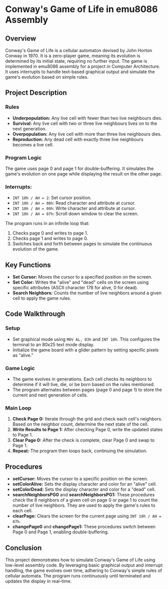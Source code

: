 # Conway's Game of Life in emu8086 Assembly

## Overview
Conway's Game of Life is a cellular automaton devised by John Horton Conway in 1970. It is a zero-player game, meaning its evolution is determined by its initial state, requiring no further input. The game is implemented in emu8086 assembly for a project in Computer Architecture. It uses interrupts to handle text-based graphical output and simulate the game's evolution based on simple rules.

## Project Description

### Rules
- **Underpopulation:** Any live cell with fewer than two live neighbours dies.
- **Survival:** Any live cell with two or three live neighbours lives on to the next generation.
- **Overpopulation:** Any live cell with more than three live neighbours dies.
- **Reproduction:** Any dead cell with exactly three live neighbours becomes a live cell.

### Program Logic
The game uses page 0 and page 1 for double-buffering. It simulates the game's evolution on one page while displaying the result on the other page.

### Interrupts:
- `INT 10h / AH = 2`: Set cursor position.
- `INT 10h / AH = 08h`: Read character and attribute at cursor.
- `INT 10h / AH = 09h`: Write character and attribute at cursor.
- `INT 10h / AH = 07h`: Scroll down window to clear the screen.

The program runs in an infinite loop that:
1. Checks page 0 and writes to page 1.
2. Checks page 1 and writes to page 0.
3. Switches back and forth between pages to simulate the continuous evolution of the game.

## Key Functions
- **Set Cursor:** Moves the cursor to a specified position on the screen.
- **Set Color:** Writes the "alive" and "dead" cells on the screen using specific attributes (ASCII character 178 for alive, 0 for dead).
- **Search Neighbors:** Counts the number of live neighbors around a given cell to apply the game rules.

## Code Walkthrough

### Setup
- Set graphical mode using `MOV AL, 03h` and `INT 10h`. This configures the terminal to an 80x25 text mode display.
- Initialize the game board with a glider pattern by setting specific pixels as "alive."

### Game Logic
- The game evolves in generations. Each cell checks its neighbors to determine if it will live, die, or be born based on the rules mentioned.
- The program alternates between pages (page 0 and page 1) to store the current and next generation of cells.

### Main Loop
1. **Check Page 0:** Iterate through the grid and check each cell's neighbors. Based on the neighbor count, determine the next state of the cell.
2. **Write Results to Page 1:** After checking Page 0, write the updated states to Page 1.
3. **Clear Page 0:** After the check is complete, clear Page 0 and swap to Page 1.
4. **Repeat:** The program then loops back, continuing the simulation.

## Procedures
- **setCursor:** Moves the cursor to a specific position on the screen.
- **setColorAlive:** Sets the display character and color for an "alive" cell.
- **setColorDead:** Sets the display character and color for a "dead" cell.
- **searchNeighborsPG0** and **searchNeighborsPG1:** These procedures check the 8 neighbors of a given cell on page 0 or page 1 to count the number of live neighbors. They are used to apply the game's rules to each cell.
- **clearPage:** Clears the screen for the current page using `INT 10h / AH = 07h`.
- **changePage0** and **changePage1:** These procedures switch between Page 0 and Page 1, enabling double-buffering.

## Conclusion
This project demonstrates how to simulate Conway's Game of Life using low-level assembly code. By leveraging basic graphical output and interrupt handling, the game evolves over time, adhering to Conway's simple rules of cellular automata. The program runs continuously until terminated and updates the display in real-time.
